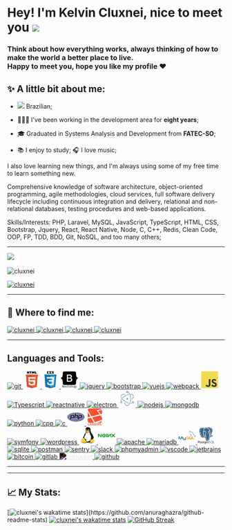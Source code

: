 
# Hey! I'm Kelvin Cluxnei, nice to meet you <img src="https://raw.githubusercontent.com/MartinHeinz/MartinHeinz/master/wave.gif" height="21"> 

<h3 align="left">
    Think about how everything works, always thinking of how to make the world a better place to live.
    <br>
    Happy to meet you, hope you like my profile ❤
</h3>

## ✨ A little bit about me:
- <img src="https://lipis.github.io/flag-icon-css/flags/4x3/br.svg" width="15"> Brazilian;
- 👩🏻‍💻 I've been working in the development area for **eight years**;
- 🎓 Graduated in Systems Analysis and Development from **FATEC-SO**;

- 📚 I enjoy to study; 🎧 I love music;

I also love learning new things, and I'm always using some of my free time to learn something new.

Comprehensive knowledge of software architecture, object-oriented programming, agile methodologies, cloud services, full software delivery lifecycle including continuous integration and delivery, relational and non-relational databases, testing procedures and web-based applications.

Skills/Interests: PHP, Laravel, MySQL, JavaScript, TypeScript, HTML, CSS, Bootstrap, Jquery, React, React Native, Node, C, C++, Redis, Clean Code, OOP, FP, TDD, BDD, Git, NoSQL, and too many others;

<hr>

<p><img src="https://cr-ss-service.azurewebsites.net/api/ScreenShot?widget=summary&username=cluxnei"></p>

<p align="left">
    <img src="https://komarev.com/ghpvc/?username=cluxnei&label=Profile%20views&color=0e75b6&style=flat" alt="cluxnei" />
</p>

<p align="left">
    <a href="https://github.com/ryo-ma/github-profile-trophy">
        <img src="https://github-profile-trophy.vercel.app/?username=cluxnei&theme=onedark" alt="cluxnei" />
    </a>
</p>

<hr>

## 🔎 Where to find me:
<p align="left">
    <a href="https://www.linkedin.com/in/kelvin-cluxnei/" target="blank">
        <img align="center" src="https://www.vectorlogo.zone/logos/linkedin/linkedin-icon.svg" alt="cluxnei" height="40" width="40" />
    </a>
    <a href="https://gitlab.com/kelvin.cluxnei1" target="blank">
        <img align="center" src="https://www.vectorlogo.zone/logos/gitlab/gitlab-icon.svg" alt="cluxnei" height="40" width="40" />
    </a>
    <a href="https://github.com/Cluxnei" target="_blank">
        <img align="center" src="https://www.vectorlogo.zone/logos/github/github-icon.svg" alt="cluxnei" width="40" height="40"/>
    </a>
    <a href="https://profile.codersrank.io/user/cluxnei" target="_blank">
        <img align="center" src="https://pbs.twimg.com/profile_images/1052147119442878464/8mUA-__p.jpg" alt="cluxnei" width="40" height="40"/>
    </a>
</p>

<hr>

## Languages and Tools:

<p align="left">
    <a href="https://git-scm.com/" target="_blank">
        <img src="https://www.vectorlogo.zone/logos/git-scm/git-scm-icon.svg" alt="git" width="40" height="40"/>
    </a>
    <a href="https://www.w3.org/html/" target="_blank">
        <img src="https://raw.githubusercontent.com/devicons/devicon/master/icons/html5/html5-original-wordmark.svg" alt="html5" width="40" height="40"/>
    </a>
    <a href="https://www.w3schools.com/css/" target="_blank">
        <img src="https://raw.githubusercontent.com/devicons/devicon/master/icons/css3/css3-original-wordmark.svg" alt="css3" width="40" height="40"/>
    </a>
    <a href="https://getbootstrap.com" target="_blank"> 
        <img src="https://raw.githubusercontent.com/devicons/devicon/master/icons/bootstrap/bootstrap-plain-wordmark.svg" alt="bootstrap" width="40" height="40"/> 
    </a>
    <a href="https://jquery.com/" target="_blank"> 
        <img src="https://www.vectorlogo.zone/logos/jquery/jquery-vertical.svg" alt="jquery" width="40" height="40"/> 
    </a>
    <a href="https://sass-lang.com/" target="_blank"> 
        <img src="https://www.vectorlogo.zone/logos/sass-lang/sass-lang-icon.svg" alt="bootstrap" width="40" height="40"/> 
    </a>
    <a href="https://vuejs.org/" target="_blank"> 
        <img src="https://www.vectorlogo.zone/logos/vuejs/vuejs-icon.svg" alt="vuejs" width="40" height="40"/> 
    </a>
    <a href="https://webpack.js.org/" target="_blank"> 
        <img src="https://www.vectorlogo.zone/logos/js_webpack/js_webpack-icon.svg" alt="webpack" width="40" height="40"/> 
    </a>
    <a href="https://developer.mozilla.org/en-US/docs/Web/JavaScript" target="_blank">
        <img src="https://raw.githubusercontent.com/devicons/devicon/master/icons/javascript/javascript-original.svg" alt="javascript" width="40" height="40"/>
    </a>
    <a href="https://www.typescriptlang.org/" target="_blank">
        <img src="https://www.vectorlogo.zone/logos/typescriptlang/typescriptlang-icon.svg" alt="Typescript" width="40" height="40"/>
    </a> 
    <a href="https://reactnative.dev/" target="_blank">
        <img src="https://reactnative.dev/img/header_logo.svg" alt="reactnative" width="40" height="40"/>
    </a>
    <a href="https://www.electronjs.org" target="_blank">
        <img src="https://www.vectorlogo.zone/logos/reactjs/reactjs-icon.svg" alt="electron" width="40" height="40"/>
    </a>
    <a href="https://reactjs.org/" target="_blank">
        <img src="https://raw.githubusercontent.com/devicons/devicon/master/icons/electron/electron-original.svg" alt="electron" width="40" height="40"/>
    </a>
    <a href="https://nodejs.org" target="_blank">
        <img src="https://www.vectorlogo.zone/logos/nodejs/nodejs-icon.svg" alt="nodejs" width="40" height="40"/>
    </a>
    <a href="https://www.mongodb.com/" target="_blank">
        <img src="https://www.vectorlogo.zone/logos/mongodb/mongodb-icon.svg" alt="mongodb" width="40" height="40"/>
    </a>
    <a href="https://www.vectorlogo.zone/logos/python/python-icon.svg" target="_blank">
        <img src="https://www.vectorlogo.zone/logos/python/python-icon.svg" alt="python" width="40" height="40"/>
    </a>
    <a href="https://isocpp.org/" target="_blank">
        <img src="https://isocpp.org/assets/images/cpp_logo.png" alt="cpp" width="40" height="40"/>
    </a>
    <a href="https://isocpp.org/" target="_blank">
        <img src="https://camo.githubusercontent.com/d3906162b383f428da6952e9da7cf1467cd4ffda1d90283c83b559272ec977dc/68747470733a2f2f63646e2e69636f6e73636f75742e636f6d2f69636f6e2f667265652f706e672d3531322f632d70726f6772616d6d696e672d3536393536342e706e67" alt="c" width="40" height="40"/>
    </a>
    <a href="https://www.php.net" target="_blank">
        <img src="https://raw.githubusercontent.com/devicons/devicon/master/icons/php/php-original.svg" alt="php" width="40" height="40"/>
    </a>
    <a href="https://laravel.com/" target="_blank">
        <img src="https://raw.githubusercontent.com/devicons/devicon/master/icons/laravel/laravel-plain-wordmark.svg" alt="laravel" width="40" height="40"/>
    </a> 
    <br>
    <a href="https://symfony.com" target="_blank">
        <img src="https://symfony.com/logos/symfony_black_03.svg" alt="symfony" width="40" height="40"/>
    </a>
    <a href="https://wordpress.org/" target="_blank">
        <img src="https://www.vectorlogo.zone/logos/wordpress/wordpress-icon.svg" alt="wordpress" width="40" height="40"/>
    </a>
    <a href="https://www.linux.org/" target="_blank">
        <img src="https://raw.githubusercontent.com/devicons/devicon/master/icons/linux/linux-original.svg" alt="linux" width="40" height="40"/>
    </a>
    <a href="https://www.nginx.com" target="_blank">
        <img src="https://raw.githubusercontent.com/devicons/devicon/master/icons/nginx/nginx-original.svg" alt="nginx" width="40" height="40"/>
    </a>
    <a href="https://www.vectorlogo.zone/logos/apache/apache-icon.svg" target="_blank">
        <img src="https://www.vectorlogo.zone/logos/apache/apache-icon.svg" alt="apache" width="40" height="40"/>
    </a>
    <a href="https://mariadb.org/" target="_blank">
        <img src="https://www.vectorlogo.zone/logos/mariadb/mariadb-icon.svg" alt="mariadb" width="40" height="40"/>
    </a>
    <a href="https://www.mysql.com/" target="_blank">
        <img src="https://raw.githubusercontent.com/devicons/devicon/master/icons/mysql/mysql-original-wordmark.svg" alt="mysql" width="40" height="40"/>
    </a>
    <a href="https://www.postgresql.org" target="_blank">
        <img src="https://raw.githubusercontent.com/devicons/devicon/master/icons/postgresql/postgresql-original-wordmark.svg" alt="postgresql" width="40" height="40"/>
    </a>
    <a href="https://www.vectorlogo.zone/logos/sqlite/sqlite-icon.svg" target="_blank">
        <img src="https://www.vectorlogo.zone/logos/sqlite/sqlite-icon.svg" alt="sqlite" width="40" height="40"/>
    </a>
    <a href="https://postman.com" target="_blank">
        <img src="https://www.vectorlogo.zone/logos/getpostman/getpostman-icon.svg" alt="postman" width="40" height="40"/>
    </a>
    <a href="https://sentry.io/welcome/" target="_blank">
        <img src="https://www.vectorlogo.zone/logos/sentryio/sentryio-icon.svg" alt="sentry" width="40" height="40"/>
    </a>
    <a href="https://slack.com/" target="_blank">
        <img src="https://www.vectorlogo.zone/logos/slack/slack-icon.svg" alt="slack" width="40" height="40"/>
    </a>
    <a href="https://www.vectorlogo.zone/logos/phpmyadmin/phpmyadmin-icon.svg" target="_blank">
        <img src="https://www.vectorlogo.zone/logos/phpmyadmin/phpmyadmin-icon.svg" alt="phpmyadmin" width="40" height="40"/>
    </a>
    <a href="https://code.visualstudio.com/" target="_blank">
        <img src="https://www.vectorlogo.zone/logos/visualstudio_code/visualstudio_code-icon.svg" alt="vscode" width="40" height="40"/>
    </a>
    <a href="https://www.jetbrains.com" target="_blank">
        <img src="https://www.vectorlogo.zone/logos/jetbrains/jetbrains-icon.svg" alt="jetbrains" width="40" height="40"/>
    </a>
    <a href="https://bitcoin.org/en/" target="_blank">
        <img src="https://www.vectorlogo.zone/logos/bitcoin/bitcoin-icon.svg" alt="bitcoin" width="40" height="40"/>
    </a>
    <a href="https://gitlab.com/" target="_blank">
        <img src="https://www.vectorlogo.zone/logos/gitlab/gitlab-icon.svg" alt="gitlab" width="40" height="40"/>
    </a>
    <a href="https://bitbucket.org/" target="_blank">
        <img src="https://upload.vectorlogo.zone/logos/bitbucket/images/11915f2e-3287-46b6-a81d-0daad8160e11.svg" alt="bitbucket" style="filter: invert(1);" width="40" height="40"/>
    </a>
    <a href="https://github.com/" target="_blank">
        <img src="https://www.vectorlogo.zone/logos/github/github-icon.svg" alt="github" width="40" height="40"/>
    </a>
</p>

<hr>

<hr>

## 📈 My Stats:

[![cluxnei's wakatime stats](https://github-readme-stats.vercel.app/api?username=cluxnei&show_icons=true&theme=bear&include_all_commits=true&count_private=true&line_height=34&&hide=issues,contribs")](https://github.com/anuraghazra/github-readme-stats)
[![cluxnei's wakatime stats](https://github-readme-stats.vercel.app/api/top-langs/?username=cluxnei&layout=compact&langs_count=10&theme=bear)](https://github.com/anuraghazra/github-readme-stats)
[![GitHub Streak](https://github-readme-streak-stats.herokuapp.com?user=Cluxnei&theme=dark)](https://git.io/streak-stats)

